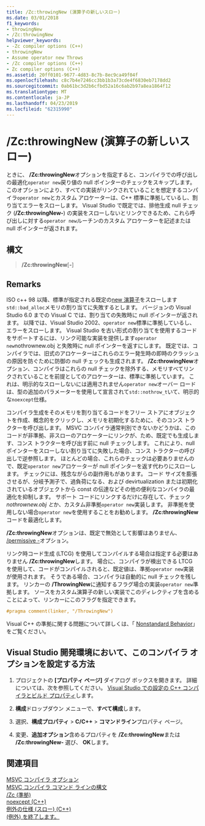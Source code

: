 ```yaml
---
title: /Zc:throwingNew (演算子の新しいスロー)
ms.date: 03/01/2018
f1_keywords:
- throwingNew
- /Zc:throwingNew
helpviewer_keywords:
- -Zc compiler options (C++)
- throwingNew
- Assume operator new Throws
- /Zc compiler options (C++)
- Zc compiler options (C++)
ms.assetid: 20ff0101-9677-4d83-8c7b-8ec9ca49f04f
ms.openlocfilehash: c8c7b4e7246cc3bb1b3a73cde4f6830eb7178dd2
ms.sourcegitcommit: 0ab61bc3d2b6cfbd52a16c6ab2b97a8ea1864f12
ms.translationtype: MT
ms.contentlocale: ja-JP
ms.lasthandoff: 04/23/2019
ms.locfileid: "62315990"
---
```

# <a name="zcthrowingnew-assume-operator-new-throws"></a>/Zc:throwingNew (演算子の新しいスロー)

ときに、 **/Zc:throwingNew**オプションを指定すると、コンパイラでの呼び出しの最適化`operator new`戻り値の null ポインターのチェックをスキップします。 このオプションにより、すべての実装がリンクされていることを想定するコンパイラ`operator new`とカスタム アロケーターは、C++ 標準に準拠しているし、割り当てエラーをスローします。 Visual Studio で既定では、排他生成 null チェック (**/Zc:throwingNew-**) の実装をスローしないとリンクできるため、これら呼び出しに対する`operator new`ルーチンのカスタム アロケーターを記述またはnull ポインターが返されます。

## <a name="syntax"></a>構文

> **/Zc:throwingNew**[**-**]

## <a name="remarks"></a>Remarks

ISO c++ 98 以降、標準が指定される既定の[new 演算子](../../standard-library/new-operators.md#op_new)をスローします`std::bad_alloc`メモリの割り当てに失敗するとします。 バージョンの Visual Studio 6.0 までの Visual C では、割り当ての失敗時に null ポインターが返されます。 以降では、Visual Studio 2002、`operator new`標準に準拠しているし、エラーをスローします。 Visual Studio を古い形式の割り当てを使用するコードをサポートするには、リンク可能な実装を提供します`operator new`nothrownew.obj と失敗時に null ポインターを返すにします。 既定では、コンパイラでは、旧式のアロケーターはこれらのエラー発生時の即時のクラッシュの原因を防ぐために防御の null チェックも生成されます。 **/Zc:throwingNew**オプション、コンパイラはこれらの null チェックを除外する、メモリすべてリンクされていることを前提としてのアロケーターは、標準に準拠しています。 これは、明示的なスローしないには適用されません`operator new`オーバー ロードは、型の追加のパラメーターを使用して宣言されて`std::nothrow_t`いて、明示的な`noexcept`仕様。

コンパイラ生成をそのメモリを割り当てるコードをフリー ストアにオブジェクトを作成、概念的をクリックし、メモリを初期化するために、そのコンス トラクターを呼び出します。 MSVC コンパイラ通常判別できないかどうかは、このコードが非準拠、非スローのアロケーターにリンクが、ため、既定でも生成します、コンス トラクターを呼び出す前に null チェックします。 これにより、null ポインターをスローしない割り当てに失敗した場合、コンス トラクターの呼び出しで逆参照します。 ほとんどの場合、これらのチェックは必要ありませんので、既定`operator new`アロケーターが null ポインターを返す代わりにスローします。 チェックには、残念ながらの副作用もがあります。 コード サイズを膨張させるが、分岐予測子で、過負荷になる、および devirtualization または初期化されているオブジェクトから const の伝達などその他の便利なコンパイラの最適化を抑制します。 サポート コードにリンクするだけに存在して、チェック*nothrownew.obj と*か、カスタム非準拠`operator new`実装します。 非準拠を使用しない場合`operator new`を使用することをお勧めします。 **/Zc:throwingNew**コードを最適化します。

**/Zc:throwingNew**オプションは、既定で無効として影響はありません、 [/permissive -](permissive-standards-conformance.md)オプション。

リンク時コード生成 (LTCG) を使用してコンパイルする場合は指定する必要はありません **/Zc:throwingNew**します。 場合に、コンパイラが検出できる LTCG を使用して、コードがコンパイルされると、既定値は、準拠`operator new`実装が使用されます。 そうである場合、コンパイラは自動的に null チェックを残します。 リンカーの **/ThrowingNew**に通知するフラグ場合の実装`operator new`準拠します。 ソースをカスタム演算子の新しい実装でこのディレクティブを含めることによって、リンカーにこのフラグを指定できます。

```cpp
#pragma comment(linker, "/ThrowingNew")
```

Visual C++ の準拠に関する問題について詳しくは、「 [Nonstandard Behavior](../../cpp/nonstandard-behavior.md)」をご覧ください。

## <a name="to-set-this-compiler-option-in-the-visual-studio-development-environment"></a>Visual Studio 開発環境において、このコンパイラ オプションを設定する方法

1. プロジェクトの **[プロパティ ページ]** ダイアログ ボックスを開きます。 詳細については、次を参照してください。 [Visual Studio での設定の C++ コンパイラとビルド プロパティ](../working-with-project-properties.md)します。

1. **構成**ドロップダウン メニューで、**すべて構成**します。

1. 選択、**構成プロパティ** > **C/C++** > **コマンドライン**プロパティ ページ。

1. 変更、**追加オプション**含めるプロパティを **/Zc:throwingNew**または **/Zc:throwingNew-** 選び、 **OK**します。

## <a name="see-also"></a>関連項目

[MSVC コンパイラ オプション](compiler-options.md)<br/>
[MSVC コンパイラ コマンド ラインの構文](compiler-command-line-syntax.md)<br/>
[/Zc (準拠)](zc-conformance.md)<br/>
[noexcept (C++)](../../cpp/noexcept-cpp.md)<br/>
[例外の仕様 (スロー) (C++)](../../cpp/exception-specifications-throw-cpp.md)<br/>
[(例外) を終了します。](../../standard-library/exception-functions.md#terminate)<br/>
